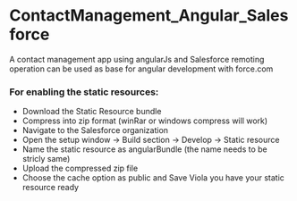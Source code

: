 # ContactManagement_Angular_Salesforce
A contact management app using angularJs and Salesforce remoting operation can be used as base for angular development with force.com

### For enabling the static resources:
* Download the Static Resource bundle
* Compress into zip format (winRar or windows compress will work)
* Navigate to the Salesforce organization
* Open the setup window -> Build section -> Develop -> Static resource
* Name the static resource as angularBundle (the name needs to be stricly same)
* Upload the compressed zip file
* Choose the cache option as public and Save
Viola you have your static resource ready
